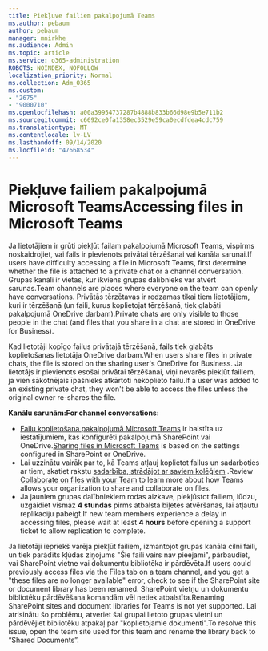 ```yaml
---
title: Piekļuve failiem pakalpojumā Teams
ms.author: pebaum
author: pebaum
manager: mnirkhe
ms.audience: Admin
ms.topic: article
ms.service: o365-administration
ROBOTS: NOINDEX, NOFOLLOW
localization_priority: Normal
ms.collection: Adm_O365
ms.custom:
- "2675"
- "9000710"
ms.openlocfilehash: a00a39954737287b4888b833b66d98e9b5e711b2
ms.sourcegitcommit: c6692ce0fa1358ec3529e59ca0ecdfdea4cdc759
ms.translationtype: MT
ms.contentlocale: lv-LV
ms.lasthandoff: 09/14/2020
ms.locfileid: "47668534"
---
```

# <a name="accessing-files-in-microsoft-teams"></a><span data-ttu-id="dbe02-102">Piekļuve failiem pakalpojumā Microsoft Teams</span><span class="sxs-lookup"><span data-stu-id="dbe02-102">Accessing files in Microsoft Teams</span></span>

<span data-ttu-id="dbe02-103">Ja lietotājiem ir grūti piekļūt failam pakalpojumā Microsoft Teams, vispirms noskaidrojiet, vai fails ir pievienots privātai tērzēšanai vai kanāla sarunai.</span><span class="sxs-lookup"><span data-stu-id="dbe02-103">If users have difficulty accessing a file in Microsoft Teams, first determine whether the file is attached to a private chat or a channel conversation.</span></span> <span data-ttu-id="dbe02-104">Grupas kanāli ir vietas, kur ikviens grupas dalībnieks var atvērt sarunas.</span><span class="sxs-lookup"><span data-stu-id="dbe02-104">Team channels are places where everyone on the team can openly have conversations.</span></span> <span data-ttu-id="dbe02-105">Privātās tērzētavas ir redzamas tikai tiem lietotājiem, kuri ir tērzēšanā (un faili, kurus koplietojat tērzēšanā, tiek glabāti pakalpojumā OneDrive darbam).</span><span class="sxs-lookup"><span data-stu-id="dbe02-105">Private chats are only visible to those people in the chat (and files that you share in a chat are stored in OneDrive for Business).</span></span>

<span data-ttu-id="dbe02-106">Kad lietotāji kopīgo failus privātajā tērzēšanā, fails tiek glabāts koplietošanas lietotāja OneDrive darbam.</span><span class="sxs-lookup"><span data-stu-id="dbe02-106">When users share files in private chats, the file is stored on the sharing user's OneDrive for Business.</span></span> <span data-ttu-id="dbe02-107">Ja lietotājs ir pievienots esošai privātai tērzēšanai, viņi nevarēs piekļūt failiem, ja vien sākotnējais īpašnieks atkārtoti nekoplieto failu.</span><span class="sxs-lookup"><span data-stu-id="dbe02-107">If a user was added to an existing private chat, they won't be able to access the files unless the original owner re-shares the file.</span></span>    

<span data-ttu-id="dbe02-108">**Kanālu sarunām:**</span><span class="sxs-lookup"><span data-stu-id="dbe02-108">**For channel conversations:**</span></span>

- <span data-ttu-id="dbe02-109">[Failu koplietošana pakalpojumā Microsoft Teams](https://docs.microsoft.com/MicrosoftTeams/sharing-files-in-teams) ir balstīta uz iestatījumiem, kas konfigurēti pakalpojumā SharePoint vai OneDrive.</span><span class="sxs-lookup"><span data-stu-id="dbe02-109">[Sharing files in Microsoft Teams](https://docs.microsoft.com/MicrosoftTeams/sharing-files-in-teams) is based on the settings configured in SharePoint or OneDrive.</span></span> 
- <span data-ttu-id="dbe02-110">Lai uzzinātu vairāk par to, kā Teams atļauj koplietot failus un sadarboties ar tiem, skatiet rakstu [sadarbība, strādājot ar saviem kolēģiem](https://support.office.com/article/Collaborate-on-files-with-your-Team-9b200289-dbac-4823-85bd-628a5c7bb0ae) .</span><span class="sxs-lookup"><span data-stu-id="dbe02-110">Review [Collaborate on files with your Team](https://support.office.com/article/Collaborate-on-files-with-your-Team-9b200289-dbac-4823-85bd-628a5c7bb0ae) to learn more about how Teams allows your organization to share and collaborate on files.</span></span> 
- <span data-ttu-id="dbe02-111">Ja jauniem grupas dalībniekiem rodas aizkave, piekļūstot failiem, lūdzu, uzgaidiet vismaz **4 stundas** pirms atbalsta biļetes atvēršanas, lai atļautu replikāciju pabeigt.</span><span class="sxs-lookup"><span data-stu-id="dbe02-111">If new team members experience a delay in accessing files, please wait at least **4 hours** before opening a support ticket to allow replication to complete.</span></span> 

<span data-ttu-id="dbe02-112">Ja lietotāji iepriekš varēja piekļūt failiem, izmantojot grupas kanāla cilni faili, un tiek parādīts kļūdas ziņojums "Šie faili vairs nav pieejami", pārbaudiet, vai SharePoint vietne vai dokumentu bibliotēka ir pārdēvēta.</span><span class="sxs-lookup"><span data-stu-id="dbe02-112">If users could previously access files via the Files tab on a team channel, and you get a "these files are no longer available" error, check to see if the SharePoint site or document library has been renamed.</span></span> <span data-ttu-id="dbe02-113">SharePoint vietņu un dokumentu bibliotēku pārdēvēšana komandām vēl netiek atbalstīta.</span><span class="sxs-lookup"><span data-stu-id="dbe02-113">Renaming SharePoint sites and document libraries for Teams is not yet supported.</span></span> <span data-ttu-id="dbe02-114">Lai atrisinātu šo problēmu, atveriet šai grupai lietoto grupas vietni un pārdēvējiet bibliotēku atpakaļ par "koplietojamie dokumenti".</span><span class="sxs-lookup"><span data-stu-id="dbe02-114">To resolve this issue, open the team site used for this team and rename the library back to “Shared Documents”.</span></span>